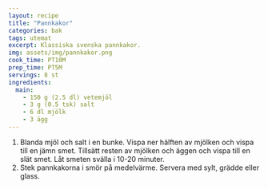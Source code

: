 ```yaml
---
layout: recipe
title: "Pannkakor"
categories: bak
tags: utemat
excerpt: Klassiska svenska pannkakor.
img: assets/img/pannkakor.png
cook_time: PT10M
prep_time: PT5M
servings: 8 st
ingredients:
  main:
    - 150 g (2.5 dl) vetemjöl
    - 3 g (0.5 tsk) salt
    - 6 dl mjölk
    - 3 ägg
---
```


1. Blanda mjöl och salt i en bunke. Vispa ner hälften av mjölken och vispa till
   en jämn smet. Tillsätt resten av mjölken och äggen och vispa till en slät
   smet. Låt smeten svälla i 10-20 minuter.
2. Stek pannkakorna i smör på medelvärme. Servera med sylt, grädde eller glass.

